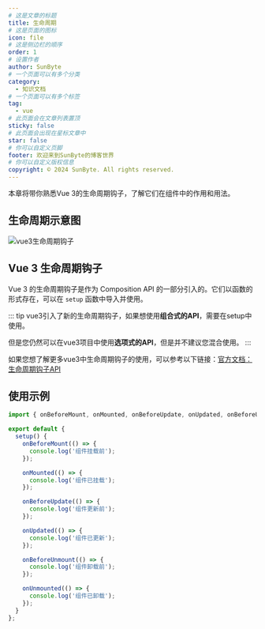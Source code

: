 ```yaml
---
# 这是文章的标题
title: 生命周期 
# 这是页面的图标
icon: file
# 这是侧边栏的顺序
order: 1
# 设置作者
author: SunByte
# 一个页面可以有多个分类
category:
  - 知识文档
# 一个页面可以有多个标签
tag:
  - vue
# 此页面会在文章列表置顶
sticky: false
# 此页面会出现在星标文章中
star: false
# 你可以自定义页脚
footer: 欢迎来到SunByte的博客世界
# 你可以自定义版权信息
copyright: © 2024 SunByte. All rights reserved.
---
```


本章将带你熟悉Vue 3的生命周期钩子，了解它们在组件中的作用和用法。

<!-- more -->

## 生命周期示意图

![vue3生命周期钩子](https://cn.vuejs.org/assets/lifecycle_zh-CN.W0MNXI0C.png)


## Vue 3 生命周期钩子

Vue 3 的生命周期钩子是作为 Composition API 的一部分引入的。它们以函数的形式存在，可以在 `setup` 函数中导入并使用。

::: tip
vue3引入了新的生命周期钩子，如果想使用**组合式的API**，需要在setup中使用。

但是您仍然可以在vue3项目中使用**选项式的API**，但是并不建议您混合使用。
:::


如果您想了解更多vue3中生命周期钩子的使用，可以参考以下链接：[官方文档：生命周期钩子API](https://cn.vuejs.org/api/composition-api-lifecycle.html)

## 使用示例

```javascript
import { onBeforeMount, onMounted, onBeforeUpdate, onUpdated, onBeforeUnmount, onUnmounted } from 'vue';

export default {
  setup() {
    onBeforeMount(() => {
      console.log('组件挂载前');
    });

    onMounted(() => {
      console.log('组件已挂载');
    });

    onBeforeUpdate(() => {
      console.log('组件更新前');
    });

    onUpdated(() => {
      console.log('组件已更新');
    });

    onBeforeUnmount(() => {
      console.log('组件卸载前');
    });

    onUnmounted(() => {
      console.log('组件已卸载');
    });
  }
};